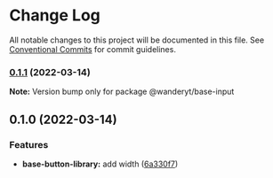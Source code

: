 # Change Log

All notable changes to this project will be documented in this file.
See [Conventional Commits](https://conventionalcommits.org) for commit guidelines.

### [0.1.1](https://github.com/davidren-apt/nx-space/compare/@wanderyt/base-input@0.1.0...@wanderyt/base-input@0.1.1) (2022-03-14)

**Note:** Version bump only for package @wanderyt/base-input





## 0.1.0 (2022-03-14)


### Features

* **base-button-library:** add width ([6a330f7](https://github.com/davidren-apt/nx-space/commit/6a330f7dc64720ece036108e68ac3a18a24d6ffb))
